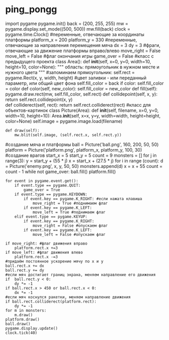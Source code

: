 # ping_pongg

import pygame
pygame.init()
back = (200, 255, 255)
mw = pygame.display.set_mode((500, 500))
mw.fill(back)
clock = pygame.time.Clock()
#переменные, отвечающие за координаты платформы
platform_x = 200
platform_y = 330
#переменные, отвечающие за направления перемещения мяча
dx = 3
dy = 3
#фраги, отвечающие за движение платформы вправо/влево
move_right = False
move_left = False
#флаг окончания игры
game_over = False
#класс с предыдущего проекта
class Area():
    def __init__(self, x=0, y=0, width=10, height=10, color=None):
        """ область: прямоугольник в нужном месте и нужного цвета """
        #запоминаем прямоугольник:
        self.rect = pygame.Rect(x, y, width, height)
        #цвет заливки - или переданный параметр, или общий цвет фона
        self.fill_color = back
        if color:
            self.fill_color = color
    def color(self, new_color):
        self.fill_color = new_color
    def fill(self):
        pygame.draw.rect(mw, self.fill_color, self.rect)
    def collidepoint(self, x, y):
        return self.rect.collidepoint(x, y)      
    def colliderect(self, rect):
        return self.rect.colliderect(rect)
#класс для объектов-картинок
class Picture(Area):
    def __init__(self, filename, x=0, y=0, width=10, height=10):
        Area.__init__(self, x=x, y=y, width=width, height=height, color=None)
        self.image = pygame.image.load(filename)
        
    def draw(self):
        mw.blit(self.image, (self.rect.x, self.rect.y))
#создание мяча и платформы 
ball = Picture('ball.png', 160, 200, 50, 50)
platform = Picture('platform.png', platform_x, platform_y, 100, 30)
#создание врагов
start_x = 5
start_y = 5
count = 9
monsters = []
for j in range(3):
    y = start_y + (55 * j)
    x = start_x + (27.5 * j)
    for i in range (count):
        d = Picture('enemy.png', x, y, 50, 50)
        monsters.append(d)
        x = x + 55
    count = count - 1
while not game_over:
    ball.fill()
    platform.fill()
        
    for event in pygame.event.get():
        if event.type == pygame.QUIT:
            game_over = True
        if event.type == pygame.KEYDOWN:
            if event.key == pygame.K_RIGHT: #если нажата клавиша
                move_right = True #поднимаем флаг
            if event.key == pygame.K_LEFT:
                move_left = True #поднимаем флаг
        elif event.type == pygame.KEYUP:
            if event.key == pygame.K_RIGHT:
                move_right = False #опускаем флаг
            if event.key == pygame.K_LEFT:
                move_left = False #опускаем флаг
        
    if move_right: #флаг движения вправо
        platform.rect.x +=3
    if move_left: #флаг движения влево
        platform.rect.x -=3
    #придаём постоянное ускорение мячу по x и y
    ball.rect.x += dx
    ball.rect.y += dy
    #если мяч достигает границ экрана, меняем направление его движения
    if  ball.rect.y < 0:
        dy *= -1
    if ball.rect.x > 450 or ball.rect.x < 0:
        dx *= -1
    #если мяч коснулся ракетки, меняем направление движения
    if ball.rect.colliderect(platform.rect):
        dy *= -1
    for m in monsters:
        m.draw()
    platform.draw()
    ball.draw()
    pygame.display.update()
    clock.tick(40)


